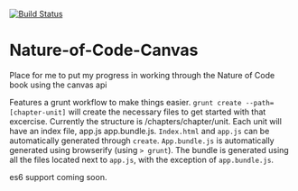 [![Build Status](https://travis-ci.org/amejias101/Nature-of-Code-Canvas.svg?branch=master)](https://travis-ci.org/amejias101/Nature-of-Code-Canvas)

# Nature-of-Code-Canvas
Place for me to put my progress in working through the Nature of Code book using the canvas api

Features a grunt workflow to make things easier. `grunt create --path=[chapter-unit]` will create the necessary files to get started with that excercise. Currently the structure is /chapters/chapter/unit. Each unit will have an index file, app.js app.bundle.js. `Index.html` and `app.js` can be automatically generated through `create`. `App.bundle.js` is automatically generated using browserify (using `> grunt`). The bundle is generated using all the files located next to `app.js`, with the exception of `app.bundle.js`.

es6 support coming soon.
